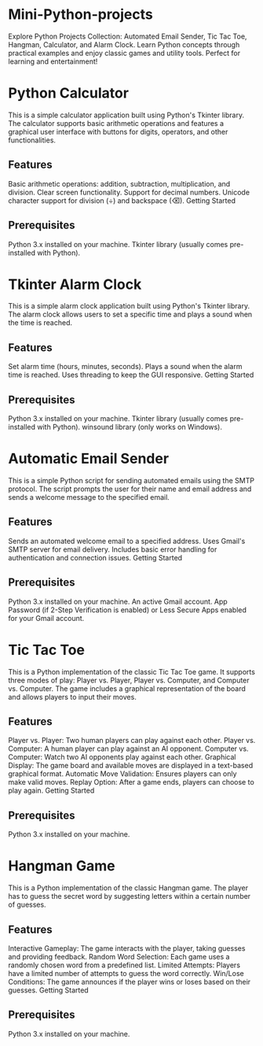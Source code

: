 # Mini-Python-projects
Explore Python Projects Collection: Automated Email Sender, Tic Tac Toe, Hangman, Calculator, and Alarm Clock. Learn Python concepts through practical examples and enjoy classic games and utility tools. Perfect for learning and entertainment!


# Python Calculator
This is a simple calculator application built using Python's Tkinter library. The calculator supports basic arithmetic operations and features a graphical user interface with buttons for digits, operators, and other functionalities.

## Features
Basic arithmetic operations: addition, subtraction, multiplication, and division.
Clear screen functionality.
Support for decimal numbers.
Unicode character support for division (÷) and backspace (⌫).
Getting Started
## Prerequisites
Python 3.x installed on your machine.
Tkinter library (usually comes pre-installed with Python).


# Tkinter Alarm Clock
This is a simple alarm clock application built using Python's Tkinter library. The alarm clock allows users to set a specific time and plays a sound when the time is reached.

## Features
Set alarm time (hours, minutes, seconds).
Plays a sound when the alarm time is reached.
Uses threading to keep the GUI responsive.
Getting Started
## Prerequisites
Python 3.x installed on your machine.
Tkinter library (usually comes pre-installed with Python).
winsound library (only works on Windows).


# Automatic Email Sender
This is a simple Python script for sending automated emails using the SMTP protocol. The script prompts the user for their name and email address and sends a welcome message to the specified email.

## Features
Sends an automated welcome email to a specified address.
Uses Gmail's SMTP server for email delivery.
Includes basic error handling for authentication and connection issues.
Getting Started
## Prerequisites
Python 3.x installed on your machine.
An active Gmail account.
App Password (if 2-Step Verification is enabled) or Less Secure Apps enabled for your Gmail account.

# Tic Tac Toe
This is a Python implementation of the classic Tic Tac Toe game. It supports three modes of play: Player vs. Player, Player vs. Computer, and Computer vs. Computer. The game includes a graphical representation of the board and allows players to input their moves.

## Features
Player vs. Player: Two human players can play against each other.
Player vs. Computer: A human player can play against an AI opponent.
Computer vs. Computer: Watch two AI opponents play against each other.
Graphical Display: The game board and available moves are displayed in a text-based graphical format.
Automatic Move Validation: Ensures players can only make valid moves.
Replay Option: After a game ends, players can choose to play again.
Getting Started
## Prerequisites
Python 3.x installed on your machine.

# Hangman Game
This is a Python implementation of the classic Hangman game. The player has to guess the secret word by suggesting letters within a certain number of guesses.

## Features
Interactive Gameplay: The game interacts with the player, taking guesses and providing feedback.
Random Word Selection: Each game uses a randomly chosen word from a predefined list.
Limited Attempts: Players have a limited number of attempts to guess the word correctly.
Win/Lose Conditions: The game announces if the player wins or loses based on their guesses.
Getting Started
## Prerequisites
Python 3.x installed on your machine.
